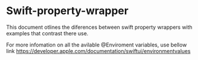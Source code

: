 # Swift-property-wrapper

This document otlines the diferences between swift property wrappers with examples that contrast there use. 

For more infomation on all the avilable @Enviroment variables, use bellow link 
https://developer.apple.com/documentation/swiftui/environmentvalues
